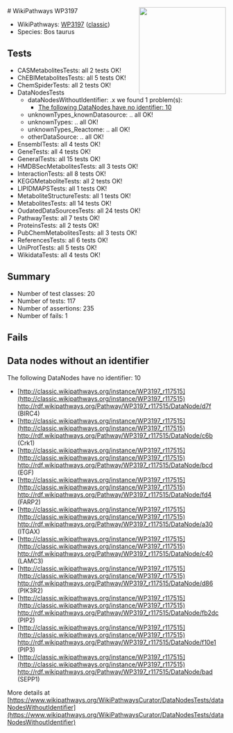 <img style="float: right; width: 200px" src="https://upload.wikimedia.org/wikipedia/commons/thumb/8/83/Wplogo_with_text_500.png/640px-Wplogo_with_text_500.png" />
# WikiPathways WP3197

* WikiPathways: [WP3197](https://wikipathways.org/pathways/WP3197) ([classic](https://classic.wikipathways.org/instance/WP3197))
* Species: Bos taurus
## Tests
* CASMetabolitesTests: all 2 tests OK!
* ChEBIMetabolitesTests: all 5 tests OK!
* ChemSpiderTests: all 2 tests OK!
* DataNodesTests
    * dataNodesWithoutIdentifier: .x we found 1 problem(s):
        * [The following DataNodes have no identifier: 10](#8792c490)
    * unknownTypes_knownDatasource: .. all OK!
    * unknownTypes: .. all OK!
    * unknownTypes_Reactome: .. all OK!
    * otherDataSource: .. all OK!
* EnsemblTests: all 4 tests OK!
* GeneTests: all 4 tests OK!
* GeneralTests: all 15 tests OK!
* HMDBSecMetabolitesTests: all 3 tests OK!
* InteractionTests: all 8 tests OK!
* KEGGMetaboliteTests: all 2 tests OK!
* LIPIDMAPSTests: all 1 tests OK!
* MetaboliteStructureTests: all 1 tests OK!
* MetabolitesTests: all 14 tests OK!
* OudatedDataSourcesTests: all 24 tests OK!
* PathwayTests: all 7 tests OK!
* ProteinsTests: all 2 tests OK!
* PubChemMetabolitesTests: all 3 tests OK!
* ReferencesTests: all 6 tests OK!
* UniProtTests: all 5 tests OK!
* WikidataTests: all 4 tests OK!


## Summary

* Number of test classes: 20
* Number of tests: 117
* Number of assertions: 235
* Number of fails: 1

## Fails

<a name="8792c490" />

## Data nodes without an identifier

The following DataNodes have no identifier: 10

* [http://classic.wikipathways.org/instance/WP3197_r117515](http://classic.wikipathways.org/instance/WP3197_r117515) http://rdf.wikipathways.org/Pathway/WP3197_r117515/DataNode/d7f (BIRC4)
* [http://classic.wikipathways.org/instance/WP3197_r117515](http://classic.wikipathways.org/instance/WP3197_r117515) http://rdf.wikipathways.org/Pathway/WP3197_r117515/DataNode/c6b (Crk1)
* [http://classic.wikipathways.org/instance/WP3197_r117515](http://classic.wikipathways.org/instance/WP3197_r117515) http://rdf.wikipathways.org/Pathway/WP3197_r117515/DataNode/bcd (EGF)
* [http://classic.wikipathways.org/instance/WP3197_r117515](http://classic.wikipathways.org/instance/WP3197_r117515) http://rdf.wikipathways.org/Pathway/WP3197_r117515/DataNode/fd4 (FARP2)
* [http://classic.wikipathways.org/instance/WP3197_r117515](http://classic.wikipathways.org/instance/WP3197_r117515) http://rdf.wikipathways.org/Pathway/WP3197_r117515/DataNode/a30 (ITGAX)
* [http://classic.wikipathways.org/instance/WP3197_r117515](http://classic.wikipathways.org/instance/WP3197_r117515) http://rdf.wikipathways.org/Pathway/WP3197_r117515/DataNode/c40 (LAMC3)
* [http://classic.wikipathways.org/instance/WP3197_r117515](http://classic.wikipathways.org/instance/WP3197_r117515) http://rdf.wikipathways.org/Pathway/WP3197_r117515/DataNode/d86 (PIK3R2)
* [http://classic.wikipathways.org/instance/WP3197_r117515](http://classic.wikipathways.org/instance/WP3197_r117515) http://rdf.wikipathways.org/Pathway/WP3197_r117515/DataNode/fb2dc (PIP2)
* [http://classic.wikipathways.org/instance/WP3197_r117515](http://classic.wikipathways.org/instance/WP3197_r117515) http://rdf.wikipathways.org/Pathway/WP3197_r117515/DataNode/f10e1 (PIP3)
* [http://classic.wikipathways.org/instance/WP3197_r117515](http://classic.wikipathways.org/instance/WP3197_r117515) http://rdf.wikipathways.org/Pathway/WP3197_r117515/DataNode/bad (SEPP1)


More details at [https://www.wikipathways.org/WikiPathwaysCurator/DataNodesTests/dataNodesWithoutIdentifier](https://www.wikipathways.org/WikiPathwaysCurator/DataNodesTests/dataNodesWithoutIdentifier)

